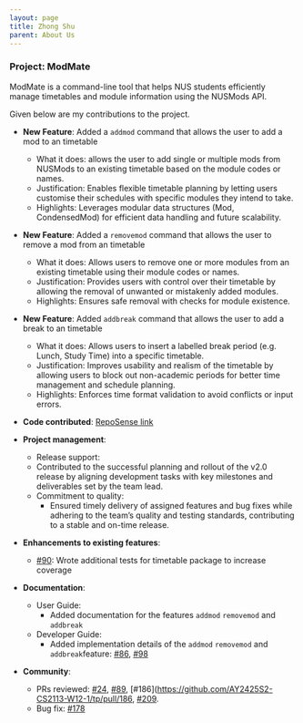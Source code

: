 ```yaml
---
layout: page
title: Zhong Shu
parent: About Us
---
```


### Project: ModMate

ModMate is a command-line tool that helps NUS students efficiently manage timetables and module information using the NUSMods API.

Given below are my contributions to the project.

* **New Feature**:  Added a `addmod` command that allows the user to add a mod to an timetable
  * What it does: allows the user to add single or multiple mods from NUSMods to an existing timetable based on the module codes or names.
  * Justification: Enables flexible timetable planning by letting users customise their schedules with specific modules they intend to take.
  * Highlights: Leverages modular data structures (Mod, CondensedMod) for efficient data handling and future scalability.

* **New Feature**:  Added a `removemod` command that allows the user to remove a mod from an timetable
  * What it does: Allows users to remove one or more modules from an existing timetable using their module codes or names.
  * Justification: Provides users with control over their timetable by allowing the removal of unwanted or mistakenly added modules.
  * Highlights: Ensures safe removal with checks for module existence.

* **New Feature**: Added `addbreak` command that allows the user to add a break to an timetable
  * What it does: Allows users to insert a labelled break period (e.g. Lunch, Study Time) into a specific timetable.
  * Justification: Improves usability and realism of the timetable by allowing users to block out non-academic periods for better time management and schedule planning.
  * Highlights: Enforces time format validation to avoid conflicts or input errors.

* **Code contributed**: [RepoSense link](https://nus-cs2113-ay2425s2.github.io/tp-dashboard/?search=shuu4&sort=groupTitle&sortWithin=title&timeframe=commit&mergegroup=&groupSelect=groupByRepos&breakdown=true&checkedFileTypes=docs~functional-code~test-code~other&since=2025-02-21)

* **Project management**:
  * Release support:
  * Contributed to the successful planning and rollout of the v2.0 release by aligning development tasks with key milestones and deliverables set by the team lead.
  * Commitment to quality:
    * Ensured timely delivery of assigned features and bug fixes while adhering to the team’s quality and testing standards, contributing to a stable and on-time release.

* **Enhancements to existing features**:
  * [\#90](https://github.com/AY2425S2-CS2113-W12-1/tp/pull/90): Wrote additional tests for timetable package to increase coverage

* **Documentation**:
  * User Guide:
    * Added documentation for the features `addmod` `removemod` and `addbreak`
  * Developer Guide:
    * Added implementation details of the `addmod` `removemod` and `addbreak`feature: [\#86](https://github.com/AY2425S2-CS2113-W12-1/tp/pull/86), [\#98](https://github.com/AY2425S2-CS2113-W12-1/tp/pull/98) 

* **Community**:
  * PRs reviewed: [\#24](https://github.com/AY2425S2-CS2113-W12-1/tp/pull/24), [\#89](https://github.com/AY2425S2-CS2113-W12-1/tp/pull/89), [\#186](https://github.com/AY2425S2-CS2113-W12-1/tp/pull/186, [\#209](https://github.com/AY2425S2-CS2113-W12-1/tp/pull/209).
  * Bug fix: [\#178](https://github.com/AY2425S2-CS2113-W12-1/tp/pull/178)
